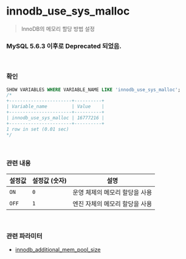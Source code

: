 innodb_use_sys_malloc
===
>InnoDB의 메모리 할당 방법 설정

### MySQL 5.6.3 이후로 Deprecated 되었음.

<br>

### 확인
```sql
SHOW VARIABLES WHERE VARIABLE_NAME LIKE 'innodb_use_sys_malloc';
/*
+-----------------------+----------+
| Variable_name         | Value    |
+-----------------------+----------+
| innodb_use_sys_malloc | 16777216 |
+-----------------------+----------+
1 row in set (0.01 sec)
*/
```

<br>

### 관련 내용
|설정값|설정값 (숫자)|설명|
|-|-|-|
|`ON`|`0`|운영 체제의 메모리 할당을 사용|
|`OFF`|`1`|엔진 자체의 메모리 할당을 사용|

<br>

### 관련 파라미터
* [innodb_additional_mem_pool_size](./innodb_additional_mem_pool_size.md)

<br>

